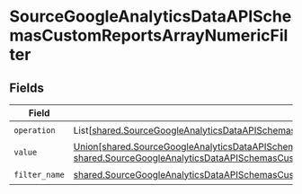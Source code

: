 # SourceGoogleAnalyticsDataAPISchemasCustomReportsArrayNumericFilter


## Fields

| Field                                                                                                                                                                                                                                                                                                       | Type                                                                                                                                                                                                                                                                                                        | Required                                                                                                                                                                                                                                                                                                    | Description                                                                                                                                                                                                                                                                                                 |
| ----------------------------------------------------------------------------------------------------------------------------------------------------------------------------------------------------------------------------------------------------------------------------------------------------------- | ----------------------------------------------------------------------------------------------------------------------------------------------------------------------------------------------------------------------------------------------------------------------------------------------------------- | ----------------------------------------------------------------------------------------------------------------------------------------------------------------------------------------------------------------------------------------------------------------------------------------------------------- | ----------------------------------------------------------------------------------------------------------------------------------------------------------------------------------------------------------------------------------------------------------------------------------------------------------- |
| `operation`                                                                                                                                                                                                                                                                                                 | List[[shared.SourceGoogleAnalyticsDataAPISchemasCustomReportsArrayDimensionFilterDimensionsFilter1ExpressionsValidEnums](../../models/shared/sourcegoogleanalyticsdataapischemascustomreportsarraydimensionfilterdimensionsfilter1expressionsvalidenums.md)]                                                | :heavy_check_mark:                                                                                                                                                                                                                                                                                          | N/A                                                                                                                                                                                                                                                                                                         |
| `value`                                                                                                                                                                                                                                                                                                     | [Union[shared.SourceGoogleAnalyticsDataAPISchemasCustomReportsArrayDimensionFilterDimensionsFilter1Int64Value, shared.SourceGoogleAnalyticsDataAPISchemasCustomReportsArrayDimensionFilterDimensionsFilter1DoubleValue]](../../models/shared/sourcegoogleanalyticsdataapischemascustomreportsarrayvalue.md) | :heavy_check_mark:                                                                                                                                                                                                                                                                                          | N/A                                                                                                                                                                                                                                                                                                         |
| `filter_name`                                                                                                                                                                                                                                                                                               | [shared.SourceGoogleAnalyticsDataAPISchemasCustomReportsArrayDimensionFilterDimensionsFilter1ExpressionsFilterFilterName](../../models/shared/sourcegoogleanalyticsdataapischemascustomreportsarraydimensionfilterdimensionsfilter1expressionsfilterfiltername.md)                                          | :heavy_check_mark:                                                                                                                                                                                                                                                                                          | N/A                                                                                                                                                                                                                                                                                                         |